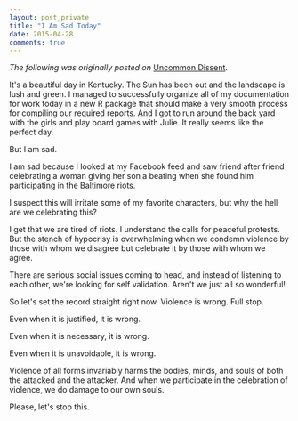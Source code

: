 ```yaml
---
layout: post_private
title: "I Am Sad Today"
date: 2015-04-28
comments: true
---
```


_The following was originally posted on_ [Uncommon Dissent](http://myuncommondissent.blogspot.com/).

It's a beautiful day in Kentucky. The Sun has been out and the landscape is lush and green. I managed to successfully organize all of my documentation for work today in a new R package that should make a very smooth process for compiling our required reports. And I got to run around the back yard with the girls and play board games with Julie. It really seems like the perfect day.

But I am sad.
<!--excerpt-->

I am sad because I looked at my Facebook feed and saw friend after friend celebrating a woman giving her son a beating when she found him participating in the Baltimore riots.

I suspect this will irritate some of my favorite characters, but why the hell are we celebrating this?

I get that we are tired of riots. I understand the calls for peaceful protests. But the stench of hypocrisy is overwhelming when we condemn violence by those with whom we disagree but celebrate it by those with whom we agree.

There are serious social issues coming to head, and instead of listening to each other, we're looking for self validation. Aren't we just all so wonderful!

So let's set the record straight right now. Violence is wrong. Full stop.

Even when it is justified, it is wrong.

Even when it is necessary, it is wrong.

Even when it is unavoidable, it is wrong.

Violence of all forms invariably harms the bodies, minds, and souls of both the attacked and the attacker.  And when we participate in the celebration of violence, we do damage to our own souls.

Please, let's stop this.